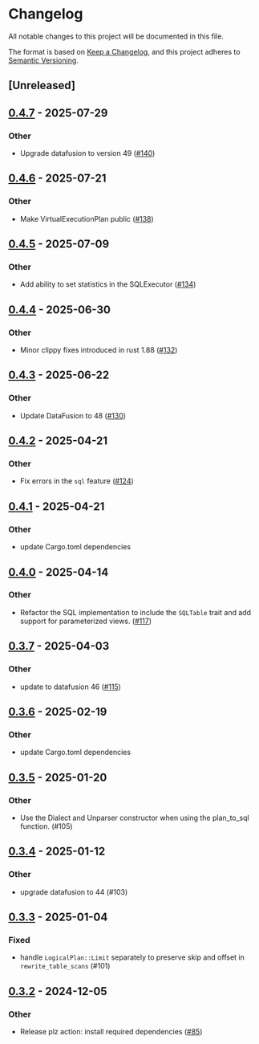# Changelog

All notable changes to this project will be documented in this file.

The format is based on [Keep a Changelog](https://keepachangelog.com/en/1.0.0/),
and this project adheres to [Semantic Versioning](https://semver.org/spec/v2.0.0.html).

## [Unreleased]

## [0.4.7](https://github.com/datafusion-contrib/datafusion-federation/compare/v0.4.6...v0.4.7) - 2025-07-29

### Other

- Upgrade datafusion to version 49 ([#140](https://github.com/datafusion-contrib/datafusion-federation/pull/140))

## [0.4.6](https://github.com/datafusion-contrib/datafusion-federation/compare/v0.4.5...v0.4.6) - 2025-07-21

### Other

- Make VirtualExecutionPlan public ([#138](https://github.com/datafusion-contrib/datafusion-federation/pull/138))

## [0.4.5](https://github.com/datafusion-contrib/datafusion-federation/compare/v0.4.4...v0.4.5) - 2025-07-09

### Other

- Add ability to set statistics in the SQLExecutor ([#134](https://github.com/datafusion-contrib/datafusion-federation/pull/134))

## [0.4.4](https://github.com/datafusion-contrib/datafusion-federation/compare/v0.4.3...v0.4.4) - 2025-06-30

### Other

- Minor clippy fixes introduced in rust 1.88 ([#132](https://github.com/datafusion-contrib/datafusion-federation/pull/132))

## [0.4.3](https://github.com/datafusion-contrib/datafusion-federation/compare/v0.4.2...v0.4.3) - 2025-06-22

### Other

- Update DataFusion to 48 ([#130](https://github.com/datafusion-contrib/datafusion-federation/pull/130))

## [0.4.2](https://github.com/datafusion-contrib/datafusion-federation/compare/v0.4.1...v0.4.2) - 2025-04-21

### Other

- Fix errors in the `sql` feature ([#124](https://github.com/datafusion-contrib/datafusion-federation/pull/124))

## [0.4.1](https://github.com/datafusion-contrib/datafusion-federation/compare/v0.4.0...v0.4.1) - 2025-04-21

### Other

- update Cargo.toml dependencies

## [0.4.0](https://github.com/datafusion-contrib/datafusion-federation/compare/v0.3.7...v0.4.0) - 2025-04-14

### Other

- Refactor the SQL implementation to include the `SQLTable` trait and add support for parameterized views. ([#117](https://github.com/datafusion-contrib/datafusion-federation/pull/117))

## [0.3.7](https://github.com/datafusion-contrib/datafusion-federation/compare/v0.3.6...v0.3.7) - 2025-04-03

### Other

- update to datafusion 46 ([#115](https://github.com/datafusion-contrib/datafusion-federation/pull/115))

## [0.3.6](https://github.com/datafusion-contrib/datafusion-federation/compare/v0.3.5...v0.3.6) - 2025-02-19

### Other

- update Cargo.toml dependencies

## [0.3.5](https://github.com/datafusion-contrib/datafusion-federation/compare/datafusion-federation-v0.3.4...datafusion-federation-v0.3.5) - 2025-01-20

### Other

- Use the Dialect and Unparser constructor when using the plan_to_sql function. (#105)

## [0.3.4](https://github.com/datafusion-contrib/datafusion-federation/compare/datafusion-federation-v0.3.3...datafusion-federation-v0.3.4) - 2025-01-12

### Other

- upgrade datafusion to 44 (#103)

## [0.3.3](https://github.com/datafusion-contrib/datafusion-federation/compare/datafusion-federation-v0.3.2...datafusion-federation-v0.3.3) - 2025-01-04

### Fixed

- handle `LogicalPlan::Limit` separately to preserve skip and offset in `rewrite_table_scans` (#101)

## [0.3.2](https://github.com/datafusion-contrib/datafusion-federation/compare/datafusion-federation-v0.3.1...datafusion-federation-v0.3.2) - 2024-12-05

### Other

- Release plz action: install required dependencies ([#85](https://github.com/datafusion-contrib/datafusion-federation/pull/85))
